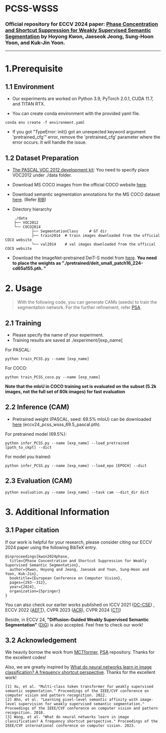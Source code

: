 # PCSS-WSSS
### Official repository for ECCV 2024 paper: [Phase Concentration and Shortcut Suppression for Weakly Supervised Semantic Segmentation](https://www.ecva.net/papers/eccv_2024/papers_ECCV/papers/04729.pdf) by Hoyong Kwon, Jaeseok Jeong, Sung-Hoon Yoon, and Kuk-Jin Yoon.
---

# 1.Prerequisite
## 1.1 Environment
* Our experiments are worked on Python 3.9, PyTorch 2.0.1, CUDA 11.7, and TITAN RTX.

* You can create conda environment with the provided yaml file.
```
conda env create -f environment.yaml
```
* If you got "TypeError: init() got an unexpected keyword argument 'pretrained_cfg'" error, remove the 'pretrained_cfg' parameter where the error occurs. It will handle the issue.

## 1.2 Dataset Preparation
* [The PASCAL VOC 2012 development kit](http://host.robots.ox.ac.uk/pascal/VOC/voc2012/):
You need to specify place VOC2012 under ./data folder.
- Download MS COCO images from the official COCO website [here](https://cocodataset.org/#download).
- Download semantic segmentation annotations for the MS COCO dataset [here](https://drive.google.com/file/d/1pRE9SEYkZKVg0Rgz2pi9tg48j7GlinPV/view?usp=sharing). (Refer [RIB](https://github.com/jbeomlee93/RIB))

- Directory hierarchy 
```
    ./data
    ├── VOC2012       
    └── COCO2014            
            ├── SegmentationClass     # GT dir             
            ├── train2014  # train images downloaded from the official COCO website 
            └── val2014    # val images downloaded from the official COCO website
```



* Download the ImageNet-pretrained DeiT-S model from [here](https://github.com/facebookresearch/deit). 
**You need to place the weights as "./pretrained/deit_small_patch16_224-cd65a155.pth. "**

# 2. Usage
> With the following code, you can generate CAMs (seeds) to train the segmentation network.
> For the further refinement, refer [PSA](https://github.com/jiwoon-ahn/psa). 


## 2.1 Training
* Please specify the name of your experiment.
* Training results are saved at ./experiment/[exp_name]

For PASCAL:
```
python train_PCSS.py --name [exp_name]
```
For COCO:
```
python train_PCSS_coco.py --name [exp_name]
```

**Note that the mIoU in COCO training set is evaluated on the subset (5.2k images, not the full set of 80k images) for fast evaluation**

## 2.2 Inference (CAM)
* Pretrained weight (PASCAL, seed: 69.5% mIoU) can be downloaded [here](https://drive.google.com/drive/folders/1fL4ntT3FiomuzgBHT67gz9xgiBPPxfgy?usp=sharing) (eccv24_pcss_wsss_69.5_pascal.pth).

For pretrained model (69.5%):
```
python infer_PCSS.py --name [exp_name] --load_pretrained [path_to_ckpt] --dict
```

For model you trained:

```
python infer_PCSS.py --name [exp_name] --load_epo [EPOCH] --dict
```

## 2.3 Evaluation (CAM)
```
python evaluation.py --name [exp_name] --task cam --dict_dir dict
```


# 3. Additional Information
## 3.1 Paper citation
If our work is helpful for your research, please consider citing our ECCV 2024 paper using the following BibTeX entry.
```
@inproceedings{kwon2024phase,
  title={Phase Concentration and Shortcut Suppression for Weakly Supervised Semantic Segmentation},
  author={Kwon, Hoyong and Jeong, Jaeseok and Yoon, Sung-Hoon and Yoon, Kuk-Jin},
  booktitle={European Conference on Computer Vision},
  pages={293--312},
  year={2024},
  organization={Springer}
}
```
You can also check our earlier works published on ICCV 2021 ([OC-CSE](https://openaccess.thecvf.com/content/ICCV2021/papers/Kweon_Unlocking_the_Potential_of_Ordinary_Classifier_Class-Specific_Adversarial_Erasing_Framework_ICCV_2021_paper.pdf)) , ECCV 2022 ([AEFT](https://www.ecva.net/papers/eccv_2022/papers_ECCV/papers/136890323.pdf)), CVPR 2023 ([ACR](https://openaccess.thecvf.com/content/CVPR2023/papers/Kweon_Weakly_Supervised_Semantic_Segmentation_via_Adversarial_Learning_of_Classifier_and_CVPR_2023_paper.pdf)), CVPR 2024 ([CTI](https://openaccess.thecvf.com/content/CVPR2024/papers/Yoon_Class_Tokens_Infusion_for_Weakly_Supervised_Semantic_Segmentation_CVPR_2024_paper.pdf))

Beside, in ECCV 24, **"Diffusion-Guided Weakly Supervised Semantic Segmentation"** ([DiG](https://www.ecva.net/papers/eccv_2024/papers_ECCV/papers/06482.pdf)) is also accepted. Feel free to check our work! 

## 3.2 Acknowledgement
We heavily borrow the work from [MCTformer](https://github.com/xulianuwa/MCTformer), [PSA](https://github.com/jiwoon-ahn/psa) repository. Thanks for the excellent codes!

Also, we are greatly inspired by [What do neural networks learn in image classification? A frequency shortcut perspective](https://github.com/nis-research/nn-frequency-shortcuts). Thanks for the excellent work!
```
[1] Xu, et al. "Multi-class token transformer for weakly supervised semantic segmentation." Proceedings of the IEEE/CVF conference on computer vision and pattern recognition. 2022.
[2] Ahn, et al. "Learning pixel-level semantic affinity with image-level supervision for weakly supervised semantic segmentation." Proceedings of the IEEE/CVF conference on computer vision and pattern recognition. 2018.
[3] Wang, et al. "What do neural networks learn in image classification? A frequency shortcut perspective." Proceedings of the IEEE/CVF international conference on computer vision. 2023.
